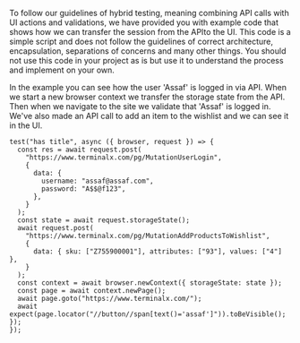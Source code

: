 To follow our guidelines of hybrid testing, meaning combining API calls with UI actions and validations, we have provided you with example code that shows how we can transfer the session from the APIto the UI.
This code is a simple script and does not follow the guidelines of correct architecture, encapsulation, separations of concerns and many other things.
You should not use this code in your project as is but use it to understand the process and implement on your own.

In the example you can see how the user 'Assaf' is logged in via API.
When we start a new browser context we transfer the storage state from the API.
Then when we navigate to the site we validate that 'Assaf' is logged in.
We've also made an API call to add an item to the wishlist and we can see it in the UI.

```
test("has title", async ({ browser, request }) => {
  const res = await request.post(
    "https://www.terminalx.com/pg/MutationUserLogin",
    {
      data: {
        username: "assaf@assaf.com",
        password: "A$$@f123",
      },
    }
  );
  const state = await request.storageState();
  await request.post(
    "https://www.terminalx.com/pg/MutationAddProductsToWishlist",
    {
      data: { sku: ["Z755900001"], attributes: ["93"], values: ["4"] },
    }
  );
  const context = await browser.newContext({ storageState: state });
  const page = await context.newPage();
  await page.goto("https://www.terminalx.com/");
  await expect(page.locator("//button//span[text()='assaf']")).toBeVisible();
});
});
```
